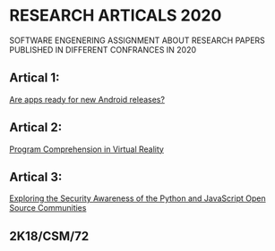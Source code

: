 # RESEARCH ARTICALS 2020
SOFTWARE ENGENERING ASSIGNMENT ABOUT RESEARCH PAPERS PUBLISHED IN DIFFERENT CONFRANCES IN 2020
## Artical 1:
 [Are apps ready for new Android releases?](https://github.com/saleem3864/MSR-CONF-RESEARCH-ARTICALS-2020-/tree/master/ARTICLE_1)
## Artical 2:
[Program Comprehension in Virtual Reality](https://github.com/saleem3864/MSR-CONF-RESEARCH-ARTICALS-2020-/tree/master/ARTICLE_2)
## Artical 3:
[Exploring the Security Awareness of the Python and JavaScript Open Source Communities](https://github.com/saleem3864/MSR-CONF-RESEARCH-ARTICALS-2020-/tree/master/ARTICLE_3)
## 2K18/CSM/72
